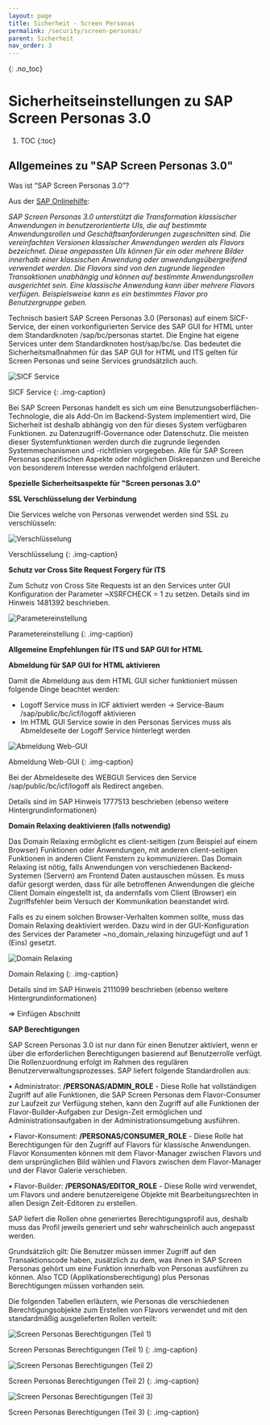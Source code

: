 ```yaml
---
layout: page
title: Sicherheit - Screen Personas 
permalink: /security/screen-personas/
parent: Sicherheit
nav_order: 3
---
```


{: .no_toc}

# Sicherheitseinstellungen zu SAP Screen Personas 3.0

1. TOC
{:toc}


## Allgemeines zu "SAP Screen Personas 3.0"

Was ist “SAP Screen Personas 3.0”?

Aus der [SAP Onlinehilfe](https://help.sap.com/docs/SAP_SCREEN_PERSONAS/e9aec5d380204249836a4fc3fc76f38e/d59f3aac0f574537af49f2ce0033bba8.html):

_SAP Screen Personas 3.0 unterstützt die Transformation klassischer Anwendungen in benutzerorientierte UIs, die auf bestimmte Anwendungsrollen und Geschäftsanforderungen zugeschnitten sind. Die vereinfachten Versionen klassischer Anwendungen werden als Flavors bezeichnet. Diese angepassten UIs können für ein oder mehrere Bilder innerhalb einer klassischen Anwendung oder anwendungsübergreifend verwendet werden. Die Flavors sind von den zugrunde liegenden Transaktionen unabhängig und können auf bestimmte Anwendungsrollen ausgerichtet sein. Eine klassische Anwendung kann über mehrere Flavors verfügen. Beispielsweise kann es ein bestimmtes Flavor pro Benutzergruppe geben._

Technisch basiert SAP Screen Personas 3.0 (Personas) auf einem SICF-Service, der einen vorkonfigurierten  Service des SAP GUI for HTML unter dem Standardknoten /sap/bc/personas startet. Die Engine  hat eigene Services unter dem Standardknoten host/sap/bc/se. Das bedeutet die  Sicherheitsmaßnahmen für das SAP GUI for HTML und ITS gelten für Screen Personas und  seine Services grundsätzlich auch.

![SICF Service](./img/image21.png)

SICF Service
{: .img-caption}

Bei SAP Screen Personas handelt es sich um eine Benutzungsoberflächen-Technologie, die als  Add-On im Backend-System implementiert wird, Die Sicherheit ist deshalb abhängig von den für dieses System  verfügbaren Funktionen. zu Datenzugriff-Governance oder Datenschutz. Die  meisten dieser Systemfunktionen werden durch die zugrunde liegenden Systemmechanismen  und -richtlinien vorgegeben. Alle für SAP Screen Personas spezifischen Aspekte oder möglichen  Diskrepanzen und Bereiche von besonderem Interesse werden nachfolgend erläutert.

**Spezielle Sicherheitsaspekte für "Screen  personas 3.0"**

**SSL Verschlüsselung der Verbindung**

Die Services welche von Personas verwendet werden sind SSL zu verschlüsseln:

![Verschlüsselung](./img/image22.png)

Verschlüsselung
{: .img-caption}

**Schutz vor Cross Site Request Forgery für ITS**

Zum Schutz von Cross Site Requests ist an den Services unter GUI Konfiguration der Parameter  ~XSRFCHECK = 1 zu setzen. Details sind im Hinweis 1481392 beschrieben.

![Parametereinstellung](./img/image23.png)

Parametereinstellung
{: .img-caption}

**Allgemeine Empfehlungen für ITS und SAP  GUI for HTML**

**Abmeldung für SAP GUI for HTML aktivieren**

Damit die Abmeldung aus dem HTML GUI sicher funktioniert müssen folgende Dinge beachtet  werden:

- Logoff Service muss in ICF aktiviert werden → Service-Baum /sap/public/bc/icf/logoff  aktivieren
- Im HTML GUI Service sowie in den Personas Services muss als Abmeldeseite der  Logoff Service hinterlegt werden

![Abmeldung Web-GUI](./img/image24.png)

Abmeldung Web-GUI
{: .img-caption}

Bei der Abmeldeseite des WEBGUI Services den Service /sap/public/bc/icf/logoff als Redirect angeben.

Details sind im SAP Hinweis 1777513 beschrieben (ebenso weitere Hintergrundinformationen)

**Domain Relaxing deaktivieren (falls notwendig)**

Das Domain Relaxing ermöglicht es client-seitigen (zum Beispiel auf einem Browser)  Funktionen oder Anwendungen, mit anderen client-seitigen Funktionen in anderen Client Fenstern zu kommunizieren. Das Domain Relaxing ist nötig, falls Anwendungen von  verschiedenen Backend-Systemen (Servern) am Frontend Daten austauschen müssen. Es muss  dafür gesorgt werden, dass für alle betroffenen Anwendungen die gleiche Client Domain eingestellt ist, da andernfalls vom Client (Browser) ein Zugriffsfehler beim Versuch der  Kommunikation beanstandet wird.

Falls es zu einem solchen Browser-Verhalten kommen sollte, muss das Domain Relaxing  deaktiviert werden. Dazu wird in der GUI-Konfiguration des Services der Parameter  ~no_domain_relaxing hinzugefügt und auf 1 (Eins) gesetzt.

![Domain Relaxing](./img/image25.png)

Domain Relaxing
{: .img-caption}

Details sind im SAP Hinweis 2111099 beschrieben (ebenso weitere Hintergrundinformationen)

\=> Einfügen Abschnitt

**SAP Berechtigungen**

SAP Screen Personas 3.0 ist nur dann für einen Benutzer aktiviert, wenn er über die  erforderlichen Berechtigungen basierend auf Benutzerrolle verfügt. Die Rollenzuordnung erfolgt  im Rahmen des regulären Benutzerverwaltungsprozesses. SAP liefert folgende Standardrollen  aus:

• Administrator: **/PERSONAS/ADMIN_ROLE** \- Diese Rolle hat vollständigen Zugriff  auf alle Funktionen, die SAP Screen Personas dem Flavor-Consumer zur Laufzeit zur  Verfügung stehen, kann den Zugriff auf alle Funktionen der Flavor-Builder-Aufgaben zur  Design-Zeit ermöglichen und Administrationsaufgaben in der Administrationsumgebung  ausführen.

• Flavor-Konsument: **/PERSONAS/CONSUMER_ROLE** \- Diese Rolle hat  Berechtigungen für den Zugriff auf Flavors für klassische Anwendungen. Flavor Konsumenten können mit dem Flavor-Manager zwischen Flavors und dem  ursprünglichen Bild wählen und Flavors zwischen dem Flavor-Manager und der Flavor Galerie verschieben.

• Flavor-Builder: **/PERSONAS/EDITOR_ROLE** \- Diese Rolle wird verwendet, um  Flavors und andere benutzereigene Objekte mit Bearbeitungsrechten in allen Design Zeit-Editoren zu erstellen.

SAP liefert die Rollen ohne generiertes Berechtigungsprofil aus, deshalb muss das Profil jeweils  generiert und sehr wahrscheinlich auch angepasst werden.

Grundsätzlich gilt: Die Benutzer müssen immer Zugriff auf den Transaktionscode haben,  zusätzlich zu dem, was ihnen in SAP Screen Personas gehört um eine Funktion innerhalb von  Personas ausführen zu können. Also TCD (Applikationsberechtigung) plus Personas  Berechtigungen müssen vorhanden sein.

Die folgenden Tabellen erläutern, wie Personas die verschiedenen Berechtigungsobjekte zum Erstellen von Flavors verwendet und mit den standardmäßig ausgelieferten Rollen verteilt:

![Screen Personas Berechtigungen (Teil 1)](./img/image26.png)

Screen Personas Berechtigungen (Teil 1)
{: .img-caption}

![Screen Personas Berechtigungen (Teil 2)](./img/image27.png)

Screen Personas Berechtigungen (Teil 2)
{: .img-caption}

![Screen Personas Berechtigungen (Teil 3)](./img/image28.png)

Screen Personas Berechtigungen (Teil 3)
{: .img-caption}